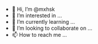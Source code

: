 - 👋 Hi, I’m @mxhsk
- 👀 I’m interested in ...
- 🌱 I’m currently learning ...
- 💞️ I’m looking to collaborate on ...
- 📫 How to reach me ...

<!---
mxhsk/mxhsk is a ✨ special ✨ repository because its `README.md` (this file) appears on your GitHub profile.
You can click the Preview link to take a look at your changes.
--->
